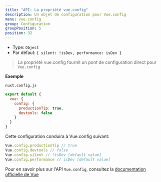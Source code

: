 ```yaml
---
title: "API: La propriété vue.config"
description: Un objet de configuration pour Vue.config
menu: vue.config
group: Configuration
groupPosition: 5
position: 32
---
```


- Type: `Object`
- Par défaut: `{ silent: !isDev, performance: isDev }`

> La propriété vue.config fournit un pont de configuration direct pour `Vue.config`


**Exemple**

`nuxt.config.js`

```js
export default {
  vue: {
    config: {
      productionTip: true,
      devtools: false
    }
  }
}
```

Cette configuration conduira à Vue.config suivant:

``` js
Vue.config.productionTip // true
Vue.config.devtools // false
Vue.config.silent // !isDev [default value]
Vue.config.performance // isDev [default value]
```


Pour en savoir plus sur l'API `Vue.config`, consultez la [documentation officielle de Vue](https://vuejs.org/v2/api/#Global-Config)
